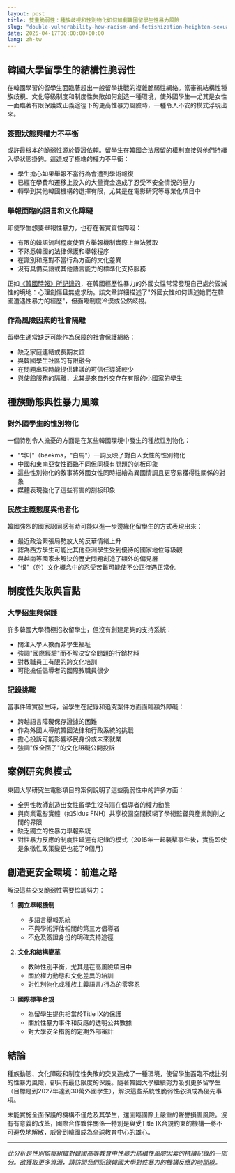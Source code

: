 ```yaml
---
layout: post
title: 雙重脆弱性：種族歧視和性別物化如何加劇韓國留學生性暴力風險
slug: "double-vulnerability-how-racism-and-fetishization-heighten-sexual-violence-risks-for-international-students-in-korea-zh-tw"
date: 2025-04-17T00:00:00+00:00
lang: zh-tw
---
```


## 韓國大學留學生的結構性脆弱性

在韓國學習的留學生面臨著超出一般留學挑戰的複雜脆弱性網絡。當審視結構性種族歧視、文化等級制度和制度性失敗如何創造一種環境，使外國學生—尤其是女性—面臨著有限保護或正義途徑下的更高性暴力風險時，一種令人不安的模式浮現出來。

### 簽證狀態與權力不平衡

或許最根本的脆弱性源於簽證依賴。留學生在韓國合法居留的權利直接與他們持續入學狀態掛鉤。這造成了極端的權力不平衡：

- 學生擔心如果舉報不當行為會遭到學術報復
- 已經在學費和遷移上投入的大量資金造成了忍受不安全情況的壓力
- 轉學到其他韓國機構的選擇有限，尤其是在電影研究等專業化項目中

### 舉報面臨的語言和文化障礙

即使學生想要舉報性暴力，也存在著實質性障礙：

- 有限的韓語流利程度使官方舉報機制實際上無法獲取
- 不熟悉韓國的法律保護和舉報程序
- 在識別和應對不當行為方面的文化差異
- 沒有具備英語或其他語言能力的標準化支持服務

正如[《韓國時報》所記錄的](https://www.koreatimes.co.kr/video/news/20220114/raped-assaulted-nowhere-to-find-help-foreign-women-speak-out-about-their-experiences-of-sexual-violence-in-korea)，在韓國經歷性暴力的外國女性常常發現自己處於毀滅性的境地：心理創傷且無處求助。該文章詳細描述了"外國女性如何講述她們在韓國遭遇性暴力的經歷"，但面臨制度冷漠或公然歧視。

### 作為風險因素的社會隔離

留學生通常缺乏可能作為保障的社會保護網絡：

- 缺乏家庭連結或長期友誼
- 與韓國學生社區的有限融合
- 在問題出現時能提供建議的可信任導師較少
- 與使館服務的隔離，尤其是來自外交存在有限的小國家的學生

## 種族動態與性暴力風險

### 對外國學生的性別物化

一個特別令人擔憂的方面是在某些韓國環境中發生的種族性別物化：

- "백마"（baekma，"白馬"）一詞反映了對白人女性的性別物化
- 中國和東南亞女性面臨不同但同樣有問題的刻板印象
- 這些性別物化的敘事將外國女性同時描繪為異國情調且更容易獲得性關係的對象
- 媒體表現強化了這些有害的刻板印象

### 民族主義態度與他者化

韓國強烈的國家認同感有時可能以進一步邊緣化留學生的方式表現出來：

- 最近政治緊張局勢放大的反華情緒上升
- 認為西方學生可能比其他亞洲學生受到優待的國家地位等級觀
- 與越南等國家未解決的歷史問題創造了額外的偏見層
- "恨"（한）文化概念中的忍受苦難可能使不公正待遇正常化

## 制度性失敗與盲點

### 大學招生與保護

許多韓國大學積極招收留學生，但沒有創建足夠的支持系統：

- 關注入學人數而非學生福祉
- 強調"國際經驗"而不解決安全問題的行銷材料
- 對教職員工有限的跨文化培訓
- 可能擔任倡導者的國際教職員很少

### 記錄挑戰

當事件確實發生時，留學生在記錄和追究案件方面面臨額外障礙：

- 跨越語言障礙保存證據的困難
- 作為外國人導航韓國法律和行政系統的挑戰
- 擔心投訴可能影響移民身份或未來就業
- 強調"保全面子"的文化阻礙公開投訴

## 案例研究與模式

東國大學研究生電影項目的案例說明了這些脆弱性中的許多方面：

- 全男性教師創造出女性留學生沒有潛在倡導者的權力動態
- 與商業電影實體（如Sidus FNH）共享校園空間模糊了學術監督與產業剝削之間的界限
- 缺乏獨立的性暴力舉報系統
- 對性暴力反應的制度性延遲有記錄的模式（2015年一起襲擊事件後，實施即使是象徵性政策變更也花了9個月）

## 創造更安全環境：前進之路

解決這些交叉脆弱性需要協調努力：

1. **獨立舉報機制**
   - 多語言舉報系統
   - 不與學術評估相關的第三方倡導者
   - 不危及簽證身份的明確支持途徑

2. **文化和結構變革**
   - 教師性別平衡，尤其是在高風險項目中
   - 關於權力動態和文化差異的培訓
   - 對性別物化或種族主義語言/行為的零容忍

3. **國際標準合規**
   - 為留學生提供相當於Title IX的保護
   - 關於性暴力事件和反應的透明公共數據
   - 對大學安全措施的定期外部審計

## 結論

種族動態、文化障礙和制度性失敗的交叉造成了一種環境，使留學生面臨不成比例的性暴力風險，卻只有最低限度的保護。隨著韓國大學繼續努力吸引更多留學生（目標是到2027年達到30萬外國學生），解決這些系統性脆弱性必須成為優先事項。

未能實施全面保護的機構不僅危及其學生，還面臨國際上嚴重的聲譽損害風險。沒有有意義的改革，國際合作夥伴關係—特別是與受Title IX合規約束的機構—將不可避免地解散，威脅到韓國成為全球教育中心的雄心。

---

*此分析是性別監察組織對韓國高等教育中性暴力結構性風險因素的持續記錄的一部分。欲獲取更多資源，請訪問我們記錄韓國大學對性暴力的機構反應的[時間線](https://genderwatchdog1.github.io/timeline-website/index.html)。* 